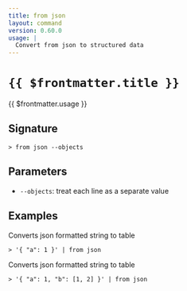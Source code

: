 ```yaml
---
title: from json
layout: command
version: 0.60.0
usage: |
  Convert from json to structured data
---
```


# `{{ $frontmatter.title }}`

<div style='white-space: pre-wrap;'>{{ $frontmatter.usage }}</div>

## Signature

`> from json --objects`

## Parameters

- `--objects`: treat each line as a separate value

## Examples

Converts json formatted string to table

```shell
> '{ "a": 1 }' | from json
```

Converts json formatted string to table

```shell
> '{ "a": 1, "b": [1, 2] }' | from json
```
